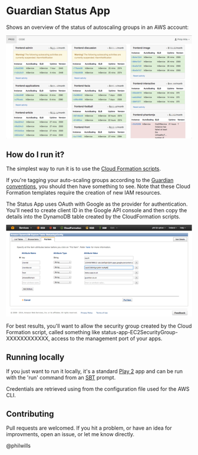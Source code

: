 Guardian Status App
=====================================

Shows an overview of the status of autoscaling groups in an AWS account:

![Status app in action](screenshot.png)

How do I run it?
----------------

The simplest way to run it is to use the [Cloud Formation scripts](cloud-formation/). 

If you're tagging your auto-scaling groups according to the [Guardian conventions](https://github.com/guardian/prism/wiki/Tagging-conventions-for-AWS-and-Openstack), you should then
have something to see. Note that these Cloud Formation templates require the creation 
of new IAM resources.

The Status App uses OAuth with Google as the provider for authentication. You'll need to
create client ID in the Google API console and then copy the details into the DynamoDB table
created by the CloudFormation scripts.

![Example of filling in the the config details](dynamo-config.png)

For best results, you'll want to allow the security group created by the Cloud 
Formation script, called something like status-app-EC2SecurityGroup-XXXXXXXXXXXX, 
access to the management port of your apps.

Running locally
---------------

If you just want to run it locally, it's a standard [Play 2](http://www.playframework.com/) 
app and can be run with the 'run' command from an [SBT](http://www.scala-sbt.org/) prompt.

Credentials are retrieved using from the configuration file used for the AWS CLI.

Contributing
------------

Pull requests are welcomed. If you hit a problem, or have an idea for improvments, 
open an issue, or let me know directly.

@philwills
